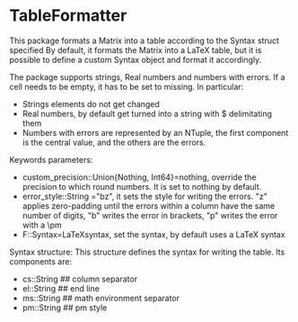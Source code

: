 # TableFormatter
This package formats a Matrix into a table according to the Syntax struct specified
By default, it formats the Matrix into a LaTeX table, but it is possible to define a custom Syntax object and format it accordingly.

The package supports strings, Real numbers and numbers with errors. If a cell needs to be empty, it has to be set to missing. 
In particular:
 - Strings elements do not get changed
 - Real numbers, by default get turned into a string with $ delimitating them
 - Numbers with errors are represented by an NTuple, the first component is the central value, and the others are the errors. 

Keywords parameters:
- custom_precision::Union{Nothing, Int64}=nothing, override the precision to which round numbers. It is set to nothing by default.
- error_style::String ="bz", it sets the style for writing the errors. "z" applies zero-padding until the errors within a column have the same number of digits,  "b" writes the error in brackets, "p" writes the error with a \pm 
- F::Syntax=LaTeXsyntax, set the syntax, by default uses a LaTeX syntax

Syntax structure:
This structure defines the syntax for writing the table. Its components are:
  - cs::String ## column separator
  - el::String ## end line
  - ms::String ## math environment separator
  - pm::String ## pm style   
